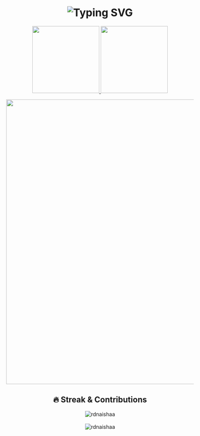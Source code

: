 
<h1 align="center">
  <img src="https://readme-typing-svg.herokuapp.com?font=Fira+Code&weight=500&size=30&pause=1000&color=6366F1&center=true&vCenter=true&random=false&width=435&lines=Hi%2C+I'm+R.+Aisha" alt="Typing SVG" />
</h1>

<p align="center">
  <a href="https://github.com/rdnaishaa">
    <img height="180em" src="https://github-readme-stats.vercel.app/api?username=rdnaishaa&show_icons=true&theme=tokyonight&hide_border=true&bg_color=0D1117"/>
    <img height="180em" src="https://github-readme-stats.vercel.app/api/top-langs/?username=rdnaishaa&theme=tokyonight&hide_border=true&bg_color=0D1117&layout=compact"/>
  </a>
</p>

<p align="center">
  <img width="765em" src="https://github-profile-summary-cards.vercel.app/api/cards/profile-details?username=rdnaishaa&theme=tokyonight"/>
</p>

<!-- Activity & Contributions -->
<h2 align="center">🔥 Streak & Contributions</h2>
<div align="center">
  <img src="https://github-readme-streak-stats.herokuapp.com/?user=rdnaishaa&theme=tokyonight&hide_border=true&background=0D1117" alt="rdnaishaa" />
</div>
<br/>

<!-- Visitors Badge -->
<div align="center">
  <img src="https://komarev.com/ghpvc/?username=rdnaishaa&label=Profile%20views&color=6366f1&style=flat" alt="rdnaishaa" />
</div>
